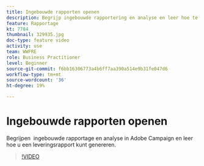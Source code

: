 ```yaml
---
title: Ingebouwde rapporten openen
description: Begrijp ingebouwde rapportering en analyse en leer hoe te om een leveringsrapport te produceren.
feature: Rapportage
kt: 7784
thumbnail: 329935.jpg
doc-type: feature video
activity: use
team: WWFRE
role: Business Practitioner
level: Beginner
source-git-commit: f6bb16306773a4b6ff7aa390a514e9b31fe047d6
workflow-type: tm+mt
source-wordcount: '36'
ht-degree: 19%

---
```



# Ingebouwde rapporten openen

Begrijpen  ingebouwde rapportage en analyse in Adobe Campaign en leer hoe u een leveringsrapport kunt genereren.

>[!VIDEO](https://video.tv.adobe.com/v/329935?quality=12)
